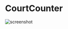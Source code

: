 # CourtCounter
![screenshot](https://user-images.githubusercontent.com/35659656/41823497-80cf9ca6-781e-11e8-8145-2d449b3338d1.png)
